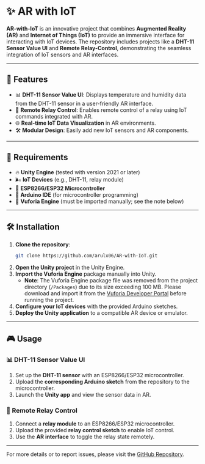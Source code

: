 # ✨ AR with IoT  

**AR-with-IoT** is an innovative project that combines **Augmented Reality (AR)** and **Internet of Things (IoT)** to provide an immersive interface for interacting with IoT devices. The repository includes projects like a **DHT-11 Sensor Value UI** and **Remote Relay-Control**, demonstrating the seamless integration of IoT sensors and AR interfaces.  

---  

## 🚀 Features  
- 📊 **DHT-11 Sensor Value UI**: Displays temperature and humidity data from the DHT-11 sensor in a user-friendly AR interface.  
- 🔌 **Remote Relay Control**: Enables remote control of a relay using IoT commands integrated with AR.  
- 🌐 **Real-time IoT Data Visualization** in AR environments.  
- 🛠️ **Modular Design**: Easily add new IoT sensors and AR components.  

---  

## 📜 Requirements  
- 🔥 **Unity Engine** (tested with version 2021 or later)  
- 🌬️ **IoT Devices** (e.g., DHT-11, relay module)  
- 🔗 **ESP8266/ESP32 Microcontroller**  
- 🔧 **Arduino IDE** (for microcontroller programming)  
- 🧹 **Vuforia Engine** (must be imported manually; see the note below)  

---  

## 🛠️ Installation  
1. **Clone the repository**:  
   ```bash  
   git clone https://github.com/arulx06/AR-with-IoT.git  
   ```  
2. **Open the Unity project** in the Unity Engine.  
3. **Import the Vuforia Engine** package manually into Unity.  
   - **Note**: The Vuforia Engine package file was removed from the project directory (`/Packages`) due to its size exceeding 100 MB. Please download and import it from the [Vuforia Developer Portal](https://developer.vuforia.com/) before running the project.  
4. **Configure your IoT devices** with the provided Arduino sketches.  
5. **Deploy the Unity application** to a compatible AR device or emulator.  

---  

## 🎮 Usage  

### 📊 DHT-11 Sensor Value UI  
1. Set up the **DHT-11 sensor** with an ESP8266/ESP32 microcontroller.  
2. Upload the **corresponding Arduino sketch** from the repository to the microcontroller.  
3. Launch the **Unity app** and view the sensor data in AR.  

### 🔌 Remote Relay Control  
1. Connect a **relay module** to an ESP8266/ESP32 microcontroller.  
2. Upload the provided **relay control sketch** to enable IoT control.  
3. Use the **AR interface** to toggle the relay state remotely.  

---  

For more details or to report issues, please visit the [GitHub Repository](https://github.com/arulx06/AR-with-IoT).
